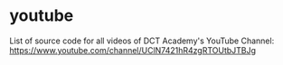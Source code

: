 # youtube
List of source code for all videos of DCT Academy's YouTube Channel: https://www.youtube.com/channel/UClN7421hR4zgRTOUtbJTBJg
